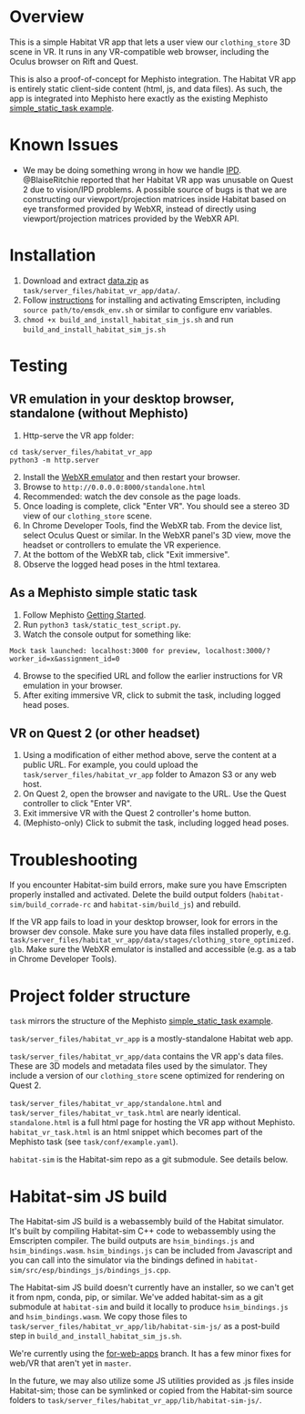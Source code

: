 # Overview

This is a simple Habitat VR app that lets a user view our `clothing_store` 3D scene in VR. It runs in any VR-compatible web browser, including the Oculus browser on Rift and Quest.

This is also a proof-of-concept for Mephisto integration. The Habitat VR app is entirely static client-side content (html, js, and data files). As such, the app is integrated into Mephisto here exactly as the existing Mephisto [simple_static_task example](https://github.com/facebookresearch/Mephisto/tree/master/examples/simple_static_task).

# Known Issues

- We may be doing something wrong in how we handle [IPD](https://support.oculus.com/articles/getting-started/getting-started-with-quest-2/ipd-quest-2/). @BlaiseRitchie reported that her Habitat VR app was unusable on Quest 2 due to vision/IPD problems. A possible source of bugs is that we are constructing our viewport/projection matrices inside Habitat based on eye transformed provided by WebXR, instead of directly using viewport/projection matrices provided by the WebXR API.

# Installation

1. Download and extract [data.zip](https://drive.google.com/file/d/1pwPUOar6ZSIdhVn9QpMH9KNSbQtarRDv/view?usp=sharing) as `task/server_files/habitat_vr_app/data/`.
1. Follow [instructions](https://github.com/facebookresearch/habitat-sim#experimental-emscripten-webgl-and-web-apps) for installing and activating Emscripten, including `source path/to/emsdk_env.sh` or similar to configure env variables.
1. `chmod +x build_and_install_habitat_sim_js.sh` and run `build_and_install_habitat_sim_js.sh`

# Testing

## VR emulation in your desktop browser, standalone (without Mephisto)

1. Http-serve the VR app folder:
```
cd task/server_files/habitat_vr_app
python3 -m http.server
```
2. Install the [WebXR emulator](https://blog.mozvr.com/webxr-emulator-extension/) and then restart your browser.
1. Browse to `http://0.0.0.0:8000/standalone.html`
1. Recommended: watch the dev console as the page loads.
1. Once loading is complete, click "Enter VR". You should see a stereo 3D view of our `clothing_store` scene.
1. In Chrome Developer Tools, find the WebXR tab. From the device list, select Oculus Quest or similar. In the WebXR panel's 3D view, move the headset or controllers to emulate the VR experience.
1. At the bottom of the WebXR tab, click "Exit immersive".
1. Observe the logged head poses in the html textarea.

## As a Mephisto simple static task
1. Follow Mephisto [Getting Started](https://github.com/facebookresearch/mephisto/blob/master/docs/quickstart.md).
2. Run `python3 task/static_test_script.py`.
3. Watch the console output for something like:
```
Mock task launched: localhost:3000 for preview, localhost:3000/?worker_id=x&assignment_id=0
```
4. Browse to the specified URL and follow the earlier instructions for VR emulation in your browser.
5. After exiting immersive VR, click to submit the task, including logged head poses.

## VR on Quest 2 (or other headset)
1. Using a modification of either method above, serve the content at a public URL. For example, you could upload the `task/server_files/habitat_vr_app` folder to Amazon S3 or any web host.
1. On Quest 2, open the browser and navigate to the URL. Use the Quest controller to click "Enter VR".
1. Exit immersive VR with the Quest 2 controller's home button.
1. (Mephisto-only) Click to submit the task, including logged head poses.

# Troubleshooting

If you encounter Habitat-sim build errors, make sure you have Emscripten properly installed and activated. Delete the build output folders (`habitat-sim/build_corrade-rc` and `habitat-sim/build_js`) and rebuild. 

If the VR app fails to load in your desktop browser, look for errors in the browser dev console. Make sure you have data files installed properly, e.g. `task/server_files/habitat_vr_app/data/stages/clothing_store_optimized.glb`. Make sure the WebXR emulator is installed and accessible (e.g. as a tab in Chrome Developer Tools).

# Project folder structure

`task` mirrors the structure of the Mephisto [simple_static_task example](https://github.com/facebookresearch/Mephisto/tree/master/examples/simple_static_task).

`task/server_files/habitat_vr_app` is a mostly-standalone Habitat web app.

`task/server_files/habitat_vr_app/data` contains the VR app's data files. These are 3D models and metadata files used by the simulator. They include a version of our `clothing_store` scene optimized for rendering on Quest 2.

`task/server_files/habitat_vr_app/standalone.html` and `task/server_files/habitat_vr_task.html` are nearly identical. `standalone.html` is a full html page for hosting the VR app without Mephisto. `habitat_vr_task.html` is an html snippet which becomes part of the Mephisto task (see `task/conf/example.yaml`).

`habitat-sim` is the Habitat-sim repo as a git submodule. See details below.

# Habitat-sim JS build

The Habitat-sim JS build is a webassembly build of the Habitat simulator. It's built by compiling Habitat-sim C++ code to webassembly using the Emscripten compiler. The build outputs are `hsim_bindings.js` and `hsim_bindings.wasm`. `hsim_bindings.js` can be included from Javascript and you can call into the simulator via the bindings defined in `habitat-sim/src/esp/bindings_js/bindings_js.cpp`.

The Habitat-sim JS build doesn't currently have an installer, so we can't get it from npm, conda, pip, or similar. We've added habitat-sim as a git submodule at `habitat-sim` and build it locally to produce `hsim_bindings.js` and `hsim_bindings.wasm`. We copy those files to `task/server_files/habitat_vr_app/lib/habitat-sim-js/` as a post-build step in `build_and_install_habitat_sim_js.sh`.

We're currently using the [for-web-apps](https://github.com/facebookresearch/habitat-sim/tree/for-web-apps) branch. It has a few minor fixes for web/VR that aren't yet in `master`.

In the future, we may also utilize some JS utilities provided as .js files inside Habitat-sim; those can be symlinked or copied from the Habitat-sim source folders to `task/server_files/habitat_vr_app/lib/habitat-sim-js/`.
